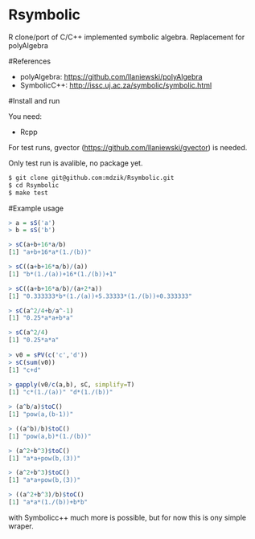 # Rsymbolic
R clone/port of C/C++ implemented symbolic algebra. Replacement for polyAlgebra

#References

 * polyAlgebra: https://github.com/llaniewski/polyAlgebra
 * SymbolicC++: http://issc.uj.ac.za/symbolic/symbolic.html

#Install and run

You need:
 * Rcpp

For test runs, gvector (https://github.com/llaniewski/gvector) is needed.

Only test run is avalible, no package yet.

```bash
$ git clone git@github.com:mdzik/Rsymbolic.git
$ cd Rsymbolic
$ make test
```

#Example usage

```R
> a = sS('a')
> b = sS('b')

> sC(a+b+16*a/b)
[1] "a+b+16*a*(1./(b))"

> sC((a+b+16*a/b)/(a))
[1] "b*(1./(a))+16*(1./(b))+1"

> sC((a+b+16*a/b)/(a+2*a))
[1] "0.333333*b*(1./(a))+5.33333*(1./(b))+0.333333"

> sC(a^2/4+b/a^-1)
[1] "0.25*a*a+b*a"

> sC(a^2/4)
[1] "0.25*a*a"
 
> v0 = sPV(c('c','d'))
> sC(sum(v0))
[1] "c+d"
 
> gapply(v0/c(a,b), sC, simplify=T)
[1] "c*(1./(a))" "d*(1./(b))"

> (a^b/a)$toC() 
[1] "pow(a,(b-1))"

> ((a^b)/b)$toC()
[1] "pow(a,b)*(1./(b))"

> (a^2+b^3)$toC()
[1] "a*a+pow(b,(3))"

> (a^2+b^3)$toC()
[1] "a*a+pow(b,(3))"

> ((a^2+b^3)/b)$toC()
[1] "a*a*(1./(b))+b*b"

```

with Symbolicc++ much more is possible, but for now this is ony simple wraper.
